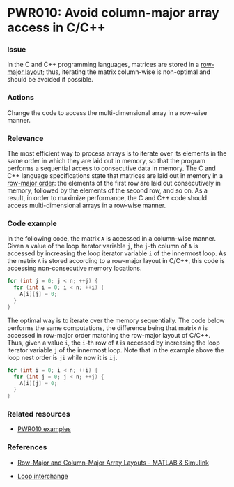 # PWR010: Avoid column-major array access in C/C++

### Issue

In the  C and C++ programming languages, matrices are stored in a
[row-major layout](../../Glossary/Row-major-and-column-major-order.md); thus,
iterating the matrix column-wise is non-optimal and should be avoided if
possible.

### Actions

Change the code to access the multi-dimensional array in a row-wise manner.

### Relevance

The most efficient way to process arrays is to iterate over its elements in the
same order in which they are laid out in memory, so that the program performs a
sequential access to consecutive data in memory. The C and C++ language
specifications state that matrices are laid out in memory in a
[row-major order](../../Glossary/Row-major-and-column-major-order.md): the elements
of the first row are laid out consecutively in memory, followed by the elements
of the second row, and so on. As a result, in order to maximize performance, the
C and C++ code should access multi-dimensional arrays in a row-wise manner.

### Code example

In the following code, the matrix `A` is accessed in a column-wise manner. Given
a value of the loop iterator variable `j`, the `j`-th column of `A` is accessed
by increasing the loop iterator variable `i` of the innermost loop. As the
matrix `A` is stored according to a row-major layout in C/C++, this code is
accessing non-consecutive memory locations.

```c
for (int j = 0; j < n; ++j) {
  for (int i = 0; i < n; ++i) {
    A[i][j] = 0;
  }
}
```

The optimal way is to iterate over the memory sequentially. The code below
performs the same computations, the difference being that matrix `A` is accessed
in row-major order matching the row-major layout of C/C++. Thus, given a value
`i`, the `i`-th row of `A` is accessed by increasing the loop iterator variable
`j` of the innermost loop. Note that in the example above the loop nest order is
`ji` while now it is `ij`.

```c
for (int i = 0; i < n; ++i) {
  for (int j = 0; j < n; ++j) {
    A[i][j] = 0;
  }
}
```

### Related resources

* [PWR010 examples](https://github.com/codee-com/open-catalog/tree/main/Checks/PWR010/)

### References

* [Row-Major and Column-Major Array Layouts - MATLAB & Simulink](https://www.mathworks.com/help/coder/ug/what-are-column-major-and-row-major-representation-1.html)

* [Loop interchange](../../Glossary/Loop-interchange.md)
